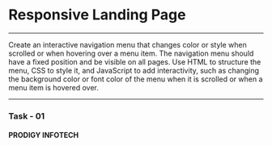 <h1>Responsive Landing Page</h1>
<hr>
<p>
Create an interactive navigation menu that changes color or style when scrolled or when hovering over a menu item. The navigation menu should have a fixed position and be visible on all pages. Use HTML to structure the menu, CSS to style it, and JavaScript to add interactivity, such as changing the background color or font color of the menu when it is scrolled or when a menu item is hovered over. 

<hr>
<h3>Task - 01 </h3>
<h4>PRODIGY INFOTECH</h4>

</p>
